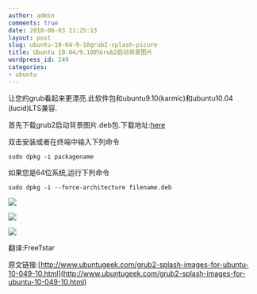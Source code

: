 ```yaml
---
author: admin
comments: true
date: 2010-06-03 21:25:13
layout: post
slug: ubuntu-10-04-9-10grub2-splash-picure
title: Ubuntu 10.04/9.10的Grub2启动背景图片
wordpress_id: 249
categories:
- ubuntu
---
```


让您的grub看起来更漂亮.此软件包和ubuntu9.10(karmic)和ubuntu10.04 (lucid)LTS兼容.

首先下载grub2启动背景图片.deb包.下载地址:[here](http://gnome-look.org/content/show.php/Grub2+Splash+Image+?content=125657)

双击安装或者在终端中输入下列命令

    sudo dpkg -i packagename

如果您是64位系统,运行下列命令

    sudo dpkg -i --force-architecture filename.deb

![](http://www.ubuntugeek.com/wp-content/uploads/2010/06/brown.png)

![](http://www.ubuntugeek.com/wp-content/uploads/2010/06/bl.png)

![](http://www.ubuntugeek.com/wp-content/uploads/2010/06/gr.png)

翻译:FreeTstar

原文链接:[http://www.ubuntugeek.com/grub2-splash-images-for-ubuntu-10-049-10.html](http://www.ubuntugeek.com/grub2-splash-images-for-ubuntu-10-049-10.html)

